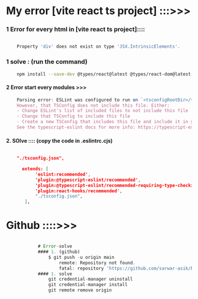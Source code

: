 # My error [vite react ts project] :::>>>

### 1 Error for every html in [vite react ts project]::::

```jsx

    Property 'div' does not exist on type 'JSX.IntrinsicElements'.
```

### 1 solve : (run the command)

```bash
    npm install --save-dev @types/react@latest @types/react-dom@latest
```

#### 2 Error start every modules >>>

```js
    Parsing error: ESLint was configured to run on `<tsconfigRootDir>/tailwind.config.js` using `parserOptions.project`: <tsconfigRootDir>/tsconfig.json
    However, that TSConfig does not include this file. Either:
    - Change ESLint's list of included files to not include this file
    - Change that TSConfig to include this file
    - Create a new TSConfig that includes this file and include it in your parserOptions.project
    See the typescript-eslint docs for more info: https://typescript-eslint.io/linting/troubleshooting#i-get-errors-telling-me-eslint-was-configured-to-run--however-that-tsconfig-does-not--none-of-those-tsconfigs-include-this-filees

```
#### 2. SOlve :::: (copy the code in .eslintrc.cjs)

 ```json
 
     "./tsconfig.json",

       extends: [
            'eslint:recommended',
            'plugin:@typescript-eslint/recommended',
            'plugin:@typescript-eslint/recommended-requiring-type-checking',
            'plugin:react-hooks/recommended',
            "./tsconfig.json",
        ],

 ```
# Github ::::>>>
```js

            # Error-solve
            #### 1. (github)
                $ git push -u origin main
                    remote: Repository not found.
                    fatal: repository 'https://github.com/sarwar-asik/Ready-Baend1.git/' not found
            #### 1. solve
                git credential-manager uninstall
                git credential-manager install
                git remote remove origin

```